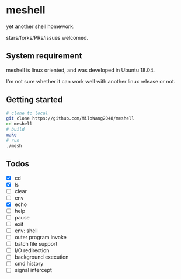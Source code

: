 # meshell

yet another shell homework.

stars/forks/PRs/issues welcomed.

## System requirement

meshell is linux oriented, and was developed in Ubuntu 18.04.

I'm not sure whether it can work well with another linux release or not.

## Getting started

```sh
# clone to local
git clone https://github.com/MiloWang2048/meshell
cd meshell
# build
make
# run
./mesh
```

## Todos

- [x] cd
- [x] ls
- [ ] clear
- [ ] env
- [x] echo
- [ ] help
- [ ] pause
- [ ] exit
- [ ] env: shell
- [ ] outer program invoke
- [ ] batch file support
- [ ] I/O redirection
- [ ] background execution
- [ ] cmd history
- [ ] signal intercept